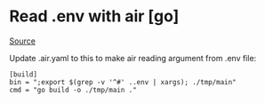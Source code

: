 # Read .env with air [go]

[Source](https://github.com/air-verse/air/issues/58#issuecomment-898537034)

Update .air.yaml to this to make air reading argument from .env file:

```
[build]
bin = ";export $(grep -v '^#' ..env | xargs); ./tmp/main"
cmd = "go build -o ./tmp/main ."
```
